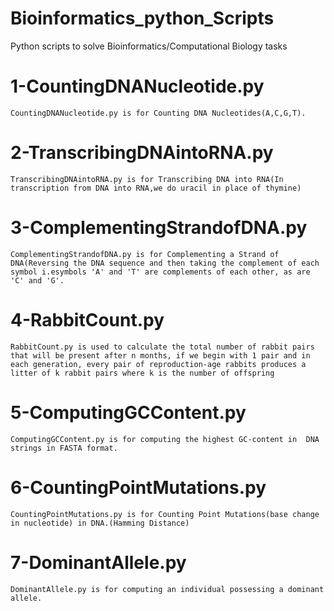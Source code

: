 # Bioinformatics_python_Scripts
Python scripts to solve Bioinformatics/Computational Biology tasks

# 1-CountingDNANucleotide.py 
    CountingDNANucleotide.py is for Counting DNA Nucleotides(A,C,G,T).
# 2-TranscribingDNAintoRNA.py
    TranscribingDNAintoRNA.py is for Transcribing DNA into RNA(In transcription from DNA into RNA,we do uracil in place of thymine)
# 3-ComplementingStrandofDNA.py
    ComplementingStrandofDNA.py is for Complementing a Strand of DNA(Reversing the DNA sequence and then taking the complement of each symbol i.esymbols 'A' and 'T' are complements of each other, as are 'C' and 'G'.
# 4-RabbitCount.py
    RabbitCount.py is used to calculate the total number of rabbit pairs that will be present after n months, if we begin with 1 pair and in each generation, every pair of reproduction-age rabbits produces a litter of k rabbit pairs where k is the number of offspring
# 5-ComputingGCContent.py 
    ComputingGCContent.py is for computing the highest GC-content in  DNA strings in FASTA format.
# 6-CountingPointMutations.py
    CountingPointMutations.py is for Counting Point Mutations(base change in nucleotide) in DNA.(Hamming Distance)
# 7-DominantAllele.py
    DominantAllele.py is for computing an individual possessing a dominant allele.
